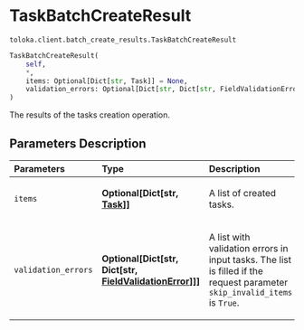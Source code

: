 # TaskBatchCreateResult
`toloka.client.batch_create_results.TaskBatchCreateResult`

```python
TaskBatchCreateResult(
    self,
    *,
    items: Optional[Dict[str, Task]] = None,
    validation_errors: Optional[Dict[str, Dict[str, FieldValidationError]]] = None
)
```

The results of the tasks creation operation.

## Parameters Description

| Parameters | Type | Description |
| :----------| :----| :-----------|
`items`|**Optional\[Dict\[str, [Task](toloka.client.task.Task.md)\]\]**|<p>A list of created tasks.</p>
`validation_errors`|**Optional\[Dict\[str, Dict\[str, [FieldValidationError](toloka.client.batch_create_results.FieldValidationError.md)\]\]\]**|<p>A list with validation errors in input tasks. The list is filled if the request parameter `skip_invalid_items` is `True`.</p>
